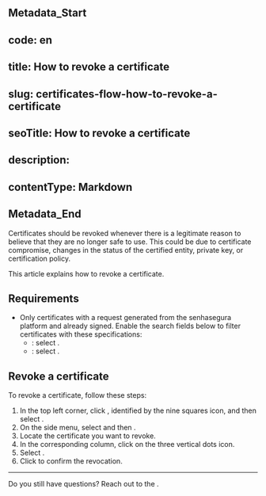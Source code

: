 ## Metadata_Start 
## code: en
## title: How to revoke a certificate 
## slug: certificates-flow-how-to-revoke-a-certificate 
## seoTitle: How to revoke a certificate 
## description:  
## contentType: Markdown 
## Metadata_End
Certificates should be revoked whenever there is a legitimate reason to believe that they are no longer safe to use. This could be due to certificate compromise, changes in the status of the certified entity, private key, or certification policy.

This article explains how to revoke a certificate.

## Requirements

* Only certificates with a request generated from the senhasegura platform and already signed. Enable the search fields below to filter certificates with these specifications:
    * : select .
    * : select .

## Revoke a certificate
To revoke a certificate, follow these steps:

1. In the top left corner, click , identified by the nine squares icon, and then select .
2. On the side menu, select  and then .
3. Locate the certificate you want to revoke.
4. In the corresponding  column, click on the three vertical dots icon.
5. Select .
6. Click  to confirm the revocation.
***
Do you still have questions? Reach out to the .
